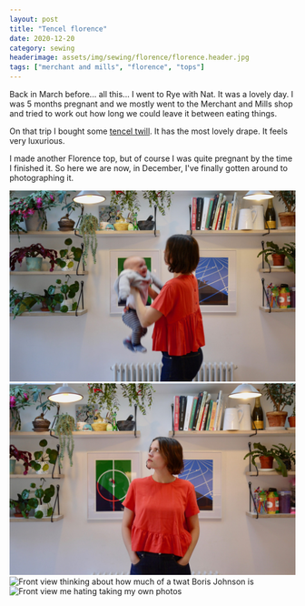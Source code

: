 ```yaml
---
layout: post
title: "Tencel florence"
date: 2020-12-20
category: sewing
headerimage: assets/img/sewing/florence/florence.header.jpg
tags: ["merchant and mills", "florence", "tops"]
---
```


Back in March before... all this... I went to Rye with Nat. It was a lovely day. I was 5 months pregnant and we mostly went to the Merchant and Mills shop and tried to work out how long we could leave it between eating things.

On that trip I bought some [tencel twill](https://merchantandmills.com/store/cloth/sustainable/tencel/tencel-twill-aperitivo/). It has the most lovely drape. It feels very luxurious.

I made another Florence top, but of course I was quite pregnant by the time I finished it. So here we are now, in December, I've finally gotten around to photographing it.


![Me with blurry baby](/assets/img/sewing/florence/florence.2.jpg)
![Front view](/assets/img/sewing/florence/florence.3.jpg)
![Front view thinking about how much of a twat Boris Johnson is](/assets/img/sewing/florence/florence.4.jpg)
![Front view me hating taking my own photos](/assets/img/sewing/florence/florence.5.jpg)
